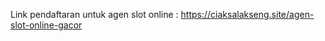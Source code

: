 Link pendaftaran untuk agen slot online :
https://ciaksalakseng.site/agen-slot-online-gacor

<!---
SALAKTOTO adalah agen slot online gacor no.1 di Indonesia dengan slot dan provider terlengkap. Menyediakan berbagai pilihan slot paling gacor dan pola paling akurat yang bisa membawakan kemenangan.
--->
